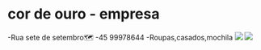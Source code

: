# cor de ouro - empresa
-Rua sete de setembro🗺️
-45 99978644
-Roupas,casados,mochila
![](https://media.tenor.com/qr6zjvjlWBAAAAAC/friday-the13th-jason.gif)
![](https://media.tenor.com/5WsbWtuBgjgAAAAM/volnei-sextou.gif)
